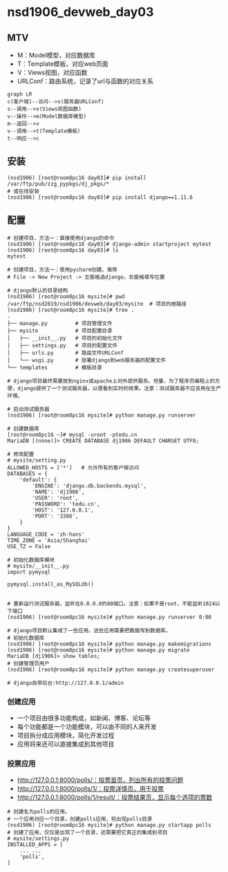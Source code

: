 # nsd1906_devweb_day03

## MTV

- M：Model模型，对应数据库
- T：Template模板，对应web页面
- V：Views视图，对应函数
- URLConf：路由系统，记录了url与函数的对应关系

```mermaid
graph LR
c(客户端)--访问-->s(服务器URLConf)
s--调用-->v(Views视图函数)
v--操作-->m(Model数据库模型)
m--返回-->v
v--调用-->t(Template模板)
t--响应-->c
```

## 安装

```shell
(nsd1906) [root@room8pc16 day03]# pip install /var/ftp/pub/zzg_pypkgs/dj_pkgs/*
# 或在线安装
(nsd1906) [root@room8pc16 day03]# pip install django==1.11.6
```

## 配置

```shell
# 创建项目，方法一：直接使用django的命令
(nsd1906) [root@room8pc16 day03]# django-admin startproject mytest
(nsd1906) [root@room8pc16 day03]# ls
mytest

# 创建项目，方法一：使用pycharm创建。推荐
# File -> New Project -> 左窗格选django，右窗格填写位置

# django默认的目录结构
(nsd1906) [root@room8pc16 mysite]# pwd
/var/ftp/nsd2019/nsd1906/devweb/day03/mysite  # 项目的根路径
(nsd1906) [root@room8pc16 mysite]# tree .
.
├── manage.py         # 项目管理文件
├── mysite            # 项目配置目录
│   ├── __init__.py   # 项目的初始化文件
│   ├── settings.py   # 项目的配置文件
│   ├── urls.py       # 路由文件URLConf
│   └── wsgi.py       # 部署django到web服务器的配置文件
└── templates         # 模板目录

# django项目最终需要放到nginx或apache上对外提供服务。但量，为了程序员编程上的方便，django提供了一个测试服务器，以便看到实时的效果。注意：测试服务器不应该用在生产环境。

# 启动测试服务器
(nsd1906) [root@room8pc16 mysite]# python manage.py runserver

# 创建数据库
[root@room8pc16 ~]# mysql -uroot -ptedu.cn
MariaDB [(none)]> CREATE DATABASE dj1906 DEFAULT CHARSET UTF8;

# 修改配置
# mysite/setting.py
ALLOWED_HOSTS = ['*']   # 允许所有的客户端访问
DATABASES = {
    'default': {
        'ENGINE': 'django.db.backends.mysql',
        'NAME': 'dj1906',
        'USER': 'root',
        'PASSWORD': 'tedu.cn',
        'HOST': '127.0.0.1',
        'PORT': '3306',
    }
}
LANGUAGE_CODE = 'zh-hans'
TIME_ZONE = 'Asia/Shanghai'
USE_TZ = False

# 初始化数据库模块
# mysite/__init__.py
import pymysql

pymysql.install_as_MySQLdb()


# 重新运行测试服务器，监听在0.0.0.0的80端口。注意：如果不是root，不能监听1024以下端口
(nsd1906) [root@room8pc16 mysite]# python manage.py runserver 0:80

# django项目默认集成了一些应用，这些应用需要把数据写到数据库。
# 初始化数据库
(nsd1906) [root@room8pc16 mysite]# python manage.py makemigrations
(nsd1906) [root@room8pc16 mysite]# python manage.py migrate
MariaDB [dj1906]> show tables;
# 创建管理员用户
(nsd1906) [root@room8pc16 mysite]# python manage.py createsuperuser

# django自带后台:http://127.0.0.1/admin
```

### 创建应用

- 一个项目由很多功能构成，如新闻、博客、论坛等
- 每个功能都是一个功能模块，可以由不同的人来开发
- 项目拆分成应用模块，简化开发过程
- 应用将来还可以直接集成到其他项目

### 投票应用

- http://127.0.0.1:8000/polls/：投票首页，列出所有的投票问题
- http://127.0.0.1:8000/polls/1/：投票详情页，用于投票
- http://127.0.0.1:8000/polls/1/result/：投票结果页，显示每个选项的票数

```shell
# 创建名为polls的应用。
# 一个应用对应一个目录，创建polls应用，将出现polls目录
(nsd1906) [root@room8pc16 mysite]# python manage.py startapp polls
# 创建了应用，仅仅是出现了一个目录，还需要把它真正的集成到项目
# mysite/settings.py
INSTALLED_APPS = [
    ... ...
    'polls',
]
```













